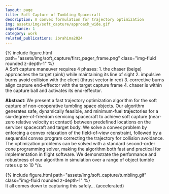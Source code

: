 ```yaml
---
layout: page
title: Soft Capture of Tumbling Spacecraft
description: A convex formulation for trajectory optimization
img: assets/img/soft_capture/approach_wide.gif
importance: 1
category: work
related_publications: ibrahima2024
---
```


<div class="row">
    <div class="col-sm">
        {% include figure.html path="assets/img/soft_capture/first_pager_frame.png" class="img-fluid rounded z-depth-1" %}
    </div>
</div>
<div class="caption">
    A Soft capture maneuver requires 4 phases: 1. the chaser (beige) approaches the target (pink) while maintaining its line of sight 2. impulsive
burns avoid collision with the client (thrust vector in red) 3. corrective burns
align capture end-effector with the target capture frame 4. chaser is within
the capture ball and activates its end-effector.
</div>


**Abstract**:
We present a fast trajectory optimization algorithm for the soft capture of non-cooperative tumbling space objects. Our algorithm generates safe, dynamically feasible, and minimum-fuel trajectories for a six-degree-of-freedom servicing spacecraft to achieve soft capture (near-zero relative velocity at contact) between predefined locations on the servicer spacecraft and target body. We solve a convex problem by enforcing a convex relaxation of the field-of-view constraint, followed by a sequential convex program correcting the trajectory for collision avoidance. The optimization problems can be solved with a standard second-order cone programming solver, making the algorithm both fast and practical for implementation in flight software. We demonstrate the performance and robustness of our algorithm in simulation over a range of object tumble rates up to 10 °/s.


<div class="row justify-content-sm-center">
    <div class="col-sm mt-3 mt-md-0"></div>
    <div class="col-sm-6 mt-3 mt-md-0">
        {% include figure.html path="assets/img/soft_capture/tumbling.gif" class="img-fluid rounded z-depth-1" %}
    </div>
    <div class="col-sm mt-3 mt-md-0"></div>
</div>
<div class="caption"> It all comes down to capturing this safely... (accelerated) </div>
    
